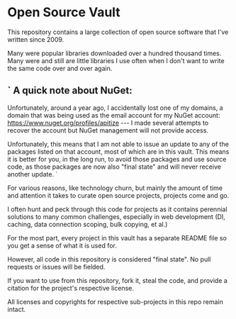 Open Source Vault
=================

This repository contains a large collection of open source software that I've written since 2009.

Many were popular libraries downloaded over a hundred thousand times. Many were and still are little libraries I use often when I don't want to write the same code over and over again.

`
A quick note about NuGet:
-------------------
Unfortunately, around a year ago, I accidentally lost one of my domains, a domain that was being used as the email account for
my NuGet account: https://www.nuget.org/profiles/apitize --- I made several attempts to recover the account but NuGet management will not provide access.

Unfortunately, this means that I am not able to issue an update to any of the packages listed on that account, most of which are in this vault. This means it is better for you, in the long run, to avoid those packages and use source code, as those packages are now also "final state" and will never receive another update. 
`

For various reasons, like technology churn, but mainly the amount of time and attention it takes to curate open source projects, projects come and go. 

I often hunt and peck through this code for projects as it contains perennial solutions to many common challenges, especially in web development (DI, caching, data connection scoping, bulk copying, et al.)

For the most part, every project in this vault has a separate README file so you get a sense of what it is used for.

However, all code in this repository is considered "final state". No pull requests or issues will be fielded. 

If you want to use from this repository, fork it, steal the code, and provide a citation for the project's respective license.

All licenses and copyrights for respective sub-projects in this repo remain intact. 
